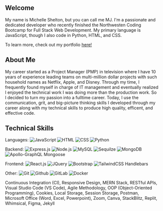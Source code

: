## Welcome
My name is Michelle Shelton, but you can call me MJ. I'm a passionate and dedicated developer who recently finished the Northwesten Coding Bootcamp for Full Stack Web Development. My primary language is JavaScript, though I also code in Python, HTML, and CSS. 

To learn more, check out my portfolio [here!](https://mjshelton12.github.io/mj-shelton-dev-portfolio/)

## About Me
My career started as a Project Manager (PMP) in television where I have 10 years of experience leading teams on multi-million dollar projects with such household names as Netflix, Apple, and Disney. Through my time, I frequently found myself in charge of IT management and eventually realized I enjoyed the technical work I was doing more than the production work. So I decided to turn my passion into a fulltime career. Today, I use the communication, grit, and big-picture thinking skills I developed through my career along with my technical skills to produce high quality, efficent, and effective code.

## Technical Skills

Languages: ![JavaScript](https://img.shields.io/badge/JavaScript-F7DF1E?style=for-the-badge&logo=javascript&logoColor=black) ![HTML](https://img.shields.io/badge/HTML5-E34F26?style=for-the-badge&logo=html5&logoColor=white) ![CSS](https://img.shields.io/badge/CSS-239120?&style=for-the-badge&logo=css3&logoColor=white) ![Python](https://img.shields.io/badge/Python-14354C?style=for-the-badge&logo=python&logoColor=white)

Backend: ![Express.js](https://img.shields.io/badge/Express.js-404D59?style=for-the-badge) ![Node.js](https://img.shields.io/badge/Node.js-43853D?style=for-the-badge&logo=node.js&logoColor=white) ![MySQL](https://img.shields.io/badge/MySQL-00000F?style=for-the-badge&logo=mysql&logoColor=white) ![Sequilze](https://img.shields.io/badge/sequelize-323330?style=for-the-badge&logo=sequelize&logoColor=blue) ![MongoDB](https://img.shields.io/badge/MongoDB-4EA94B?style=for-the-badge&logo=mongodb&logoColor=white) ![Apollo-GraphQL](https://img.shields.io/badge/-ApolloGraphQL-311C87?style=for-the-badge&logo=apollo-graphql) Mongoose

Frontend: ![React.js](https://img.shields.io/badge/React-20232A?style=for-the-badge&logo=react&logoColor=61DAFB) ![JQuery](https://img.shields.io/badge/jQuery-0769AD?style=for-the-badge&logo=jquery&logoColor=white) ![Bootstrap](https://img.shields.io/badge/Bootstrap-563D7C?style=for-the-badge&logo=bootstrap&logoColor=white) ![TailwindCSS](https://img.shields.io/badge/Tailwind_CSS-38B2AC?style=for-the-badge&logo=tailwind-css&logoColor=white) Handlebars

Other: ![Git](https://img.shields.io/badge/GIT-E44C30?style=for-the-badge&logo=git&logoColor=white) ![Github](	https://img.shields.io/badge/GitHub-100000?style=for-the-badge&logo=github&logoColor=white) ![GitLab](https://img.shields.io/badge/GitLab-330F63?style=for-the-badge&logo=gitlab&logoColor=white) ![Docker](https://img.shields.io/badge/docker-%230db7ed.svg?style=for-the-badge&logo=docker&logoColor=white)

Continuous Integration (CI), Responsive Design, MERN Stack, RESTful APIs, Visual Studio Code (VS Code), Agile Methodology, OOP (Object-Oriented Programming), Cookies, Local Storage, Session Storage, Postman, Microsoft Office (Word, Excel, Powerpoint), Zoom, Canva, StackBlitz, Replit, Whimsical, Figma, Jekyll

